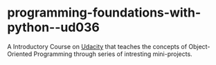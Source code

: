 # programming-foundations-with-python--ud036
A Introductory Course on [Udacity](https://www.udacity.com/course/programming-foundations-with-python--ud036) that teaches the concepts of Object-Oriented Programming through series of intresting mini-projects.
